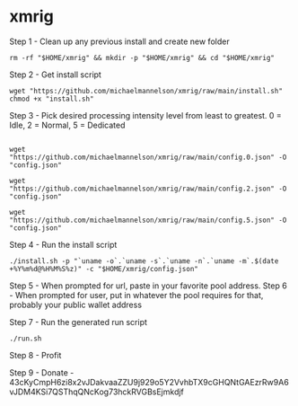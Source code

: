 # xmrig

Step 1 - Clean up any previous install and create new folder
```
rm -rf "$HOME/xmrig" && mkdir -p "$HOME/xmrig" && cd "$HOME/xmrig"
```

Step 2 - Get install script
```
wget "https://github.com/michaelmannelson/xmrig/raw/main/install.sh"
chmod +x "install.sh"
```

Step 3 - Pick desired processing intensity level from least to greatest. 0 = Idle, 2 = Normal, 5 = Dedicated
```

wget "https://github.com/michaelmannelson/xmrig/raw/main/config.0.json" -O "config.json"

wget "https://github.com/michaelmannelson/xmrig/raw/main/config.2.json" -O "config.json"

wget "https://github.com/michaelmannelson/xmrig/raw/main/config.5.json" -O "config.json"

```

Step 4 - Run the install script
```
./install.sh -p "`uname -o`.`uname -s`.`uname -n`.`uname -m`.$(date +%Y%m%d@%H%M%S%z)" -c "$HOME/xmrig/config.json"
```

Step 5 - When prompted for url, paste in your favorite pool address.
Step 6 - When prompted for user, put in whatever the pool requires for that, probably your public wallet address

Step 7 - Run the generated run script
```
./run.sh
```

Step 8 - Profit

Step 9 - Donate - 43cKyCmpH6zi8x2vJDakvaaZZU9j929o5Y2VvhbTX9cGHQNtGAEzrRw9A6vJDM4KSi7QSThqQNcKog73hckRVGBsEjmkdjf
